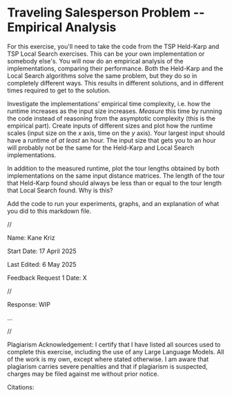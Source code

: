 # Traveling Salesperson Problem -- Empirical Analysis

For this exercise, you'll need to take the code from the TSP Held-Karp and TSP
Local Search exercises. This can be your own implementation or somebody else's.
You will now do an empirical analysis of the implementations, comparing their
performance. Both the Held-Karp and the Local Search algorithms solve the same
problem, but they do so in completely different ways. This results in different
solutions, and in different times required to get to the solution.

Investigate the implementations' empirical time complexity, i.e. how the runtime
increases as the input size increases. *Measure* this time by running the code
instead of reasoning from the asymptotic complexity (this is the empirical
part). Create inputs of different sizes and plot how the runtime scales (input
size on the $x$ axis, time on the $y$ axis). Your largest input should have a
runtime of *at least* an hour. The input size that gets you to an hour will
probably not be the same for the Held-Karp and Local Search implementations.

In addition to the measured runtime, plot the tour lengths obtained by both
implementations on the same input distance matrices. The length of the tour that
Held-Karp found should always be less than or equal to the tour length that
Local Search found. Why is this?

Add the code to run your experiments, graphs, and an explanation of what you did
to this markdown file.



//



Name: Kane Kriz

Start Date: 17 April 2025

Last Edited: 6 May 2025

Feedback Request 1 Date: X




//


Response: WIP

...



//


Plagiarism Acknowledgement: I certify that I have listed all sources used to complete this exercise, including the use of any Large Language Models. All of the work is my own, except where stated otherwise. I am aware that plagiarism carries severe penalties and that if plagiarism is suspected, charges may be filed against me without prior notice.


Citations:
